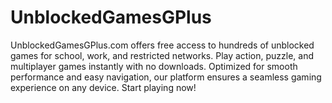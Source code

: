 # UnblockedGamesGPlus
UnblockedGamesGPlus.com offers free access to hundreds of unblocked games for school, work, and restricted networks. Play action, puzzle, and multiplayer games instantly with no downloads. Optimized for smooth performance and easy navigation, our platform ensures a seamless gaming experience on any device. Start playing now!
